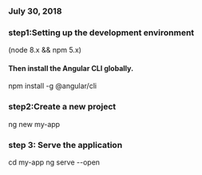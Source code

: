 ### July 30, 2018

### step1:Setting up the development environment
(node 8.x && npm 5.x)
#### Then install the Angular CLI globally.
npm install -g @angular/cli

### step2:Create a new project
ng new my-app

### step 3: Serve the application
cd my-app
ng serve --open
<!-- Using the --open (or just -o) option will automatically open your browser on http://localhost:4200/. -->
